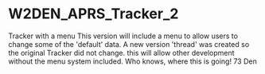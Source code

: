# W2DEN_APRS_Tracker_2
Tracker with a menu
This version will include a menu to allow users to change some of the 'default' data. A new version 'thread' was created so the original Tracker did not change. this will allow other development without the menu system included.
Who knows, where this is going!
73
Den
